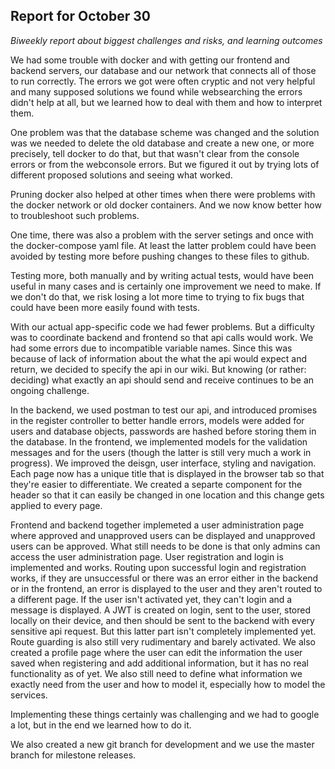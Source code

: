 ## Report for October 30

_Biweekly report about biggest challenges and risks, and learning outcomes_

We had some trouble with docker and with getting our frontend and backend servers, our database and our network that connects all of those to run correctly. The errors we got were often cryptic and not very helpful and many supposed solutions we found while websearching the errors didn't help at all, but we learned how to deal with them and how to interpret them.

One problem was that the database scheme was changed and the solution was we needed to delete the old database and create a new one, or more precisely, tell docker to do that, but that wasn't clear from the console errors or from the webconsole errors. But we figured it out by trying lots of different proposed solutions and seeing what worked.

Pruning docker also helped at other times when there were problems with the docker network or old docker containers. And we now know better how to troubleshoot such problems.

One time, there was also a problem with the server setings and once with the docker-compose yaml file. At least the latter problem could have been avoided by testing more before pushing changes to these files to github.

Testing more, both manually and by writing actual tests, would have been useful in many cases and is certainly one improvement we need to make. If we don't do that, we risk losing a lot more time to trying to fix bugs that could have been more easily found with tests.

With our actual app-specific code we had fewer problems. But a difficulty was to coordinate backend and frontend so that api calls would work. We had some errors due to incompatible variable names. Since this was because of lack of information about the what the api would expect and return, we decided to specify the api in our wiki. But knowing (or rather: deciding) what exactly an api should send and receive continues to be an ongoing challenge.

In the backend, we used postman to test our api, and introduced promises in the register controller to better handle errors, models were added for users and database objects, passwords are hashed before storing them in the database. In the frontend, we implemented models for the validation messages and for the users (though the latter is still very much a work in progress). We improved the deisgn, user interface, styling and navigation. Each page now has a unique title that is displayed in the browser tab so that they're easier to differentiate. We created a separte component for the header so that it can easily be changed in one location and this change gets applied to every page.

Frontend and backend together implemeted a user administration page where approved and unapproved users can be displayed and unapproved users can be approved. What still needs to be done is that only admins can access the user administration page. User registration and login is implemented and works. Routing upon successful login and registration works, if they are unsuccessful or there was an error either in the backend or in the frontend, an error is displayed to the user and they aren't routed to a different page. If the user isn't activated yet, they can't login and a message is displayed. A JWT is created on login, sent to the user, stored locally on their device, and then should be sent to the backend with every sensitive api request. But this latter part isn't completely implemented yet. Route guarding is also still very rudimentary and barely activated. We also created a profile page where the user can edit the information the user saved when registering and add additional information, but it has no real functionality as of yet. We also still need to define what information we exactly need from the user and how to model it, especially how to model the services.

Implementing these things certainly was challenging and we had to google a lot, but in the end we learned how to do it.

We also created a new git branch for development and we use the master branch for milestone releases.

